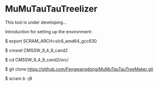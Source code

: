 # MuMuTauTauTreelizerThis tool is under developing...Introduction for setting up the environment:$ export SCRAM_ARCH=slc6_amd64_gcc630$ cmsrel CMSSW_9_4_9_cand2$ cd CMSSW_9_4_9_cand2/src/$ git clone https://github.com/Fengwangdong/MuMuTauTauTreeMaker.git$ scram b -j8